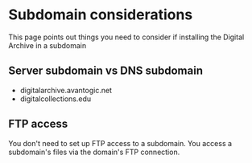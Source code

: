 # Subdomain considerations

This page points out things you need to consider if installing the Digital Archive in a subdomain

## Server subdomain vs DNS subdomain
- digitalarchive.avantogic.net
- digitalcollections.edu

## FTP access

You don't need to set up FTP access to a subdomain.
You access a subdomain's files via the domain's FTP connection.
